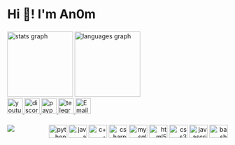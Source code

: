 <h1 align="left">Hi 👋! I'm An0m</h2>

###

<div align="left">
    <div>
        <img src="https://github-readme-stats.vercel.app/api?hide_title=false&hide_rank=false&show_icons=true&include_all_commits=true&count_private=false&disable_animations=false&theme=dracula&locale=en&hide_border=true&username=An0m" height="150" alt="stats graph"/>
        <img src="https://github-readme-stats.vercel.app/api/top-langs?locale=en&hide_title=false&layout=default&card_width=320&langs_count=5&theme=dracula&hide_border=true&username=An0m" height="150" alt="languages graph"/>
    </div>
    <div>
        <a href="https://www.youtube.com/channel/UC2wbNaDxZHPiEaK6qmjWkEQ" target="_blank">
            <img src="https://img.shields.io/static/v1?message=Youtube&logo=youtube&label=&color=FF0000&    logoColor=white&labelColor=&style=for-the-badge" height="35" alt="youtube logo"/>
        </a>
        <a href="https://discord.com/users/667804735910182957" target="_blank">
            <img src="https://img.shields.io/static/v1?message=Discord&logo=discord&label=&color=5865F2&    logoColor=white&labelColor=&style=for-the-badge" height="35" alt="discord logo"/>
        </a>
        <a href="https://www.paypal.me/An0n1mat10n" target="_blank">
            <img src="https://img.shields.io/static/v1?message=PayPal&logo=paypal&label=&color=00457C&  logoColor=white&labelColor=&style=for-the-badge" height="35" alt="paypal logo"/>
        </a>
        <a href="https://www.t.me/An0n1mat10n" target="_blank">
            <img src="https://img.shields.io/static/v1?message=Telegram&logo=telegram&label=&color=2CA5E0&  logoColor=white&labelColor=&style=for-the-badge" height="35" alt="telegram logo"/>
        </a>
        <a href="mailto:an0m.official@outlook.com" target="_blank">
            <img src="https://img.shields.io/static/v1?message=Email&logo=microsoft-outlook&label=& color=0078D4&logoColor=white&labelColor=&style=for-the-badge" height="35" alt="Email me"/>
        </a>
    </div>
</div>

###

<img align="left" src="https://visitor-badge.laobi.icu/badge?page_id=An0m.An0m&"/>

<div align="right">
  <img src="https://cdn.jsdelivr.net/gh/devicons/devicon/icons/python/python-original.svg" height="30" width="42" alt="python logo"/>
  <img src="https://cdn.jsdelivr.net/gh/devicons/devicon/icons/java/java-original.svg" height="30" width="42" alt="java logo"/>
  <img src="https://upload.wikimedia.org/wikipedia/commons/1/18/ISO_C%2B%2B_Logo.svg" height="30" width="42" alt="c++ logo"/>
  <img src="https://cdn.jsdelivr.net/gh/devicons/devicon/icons/csharp/csharp-original.svg" height="30" width="42" alt="csharp logo"/>
  <img src="https://cdn.jsdelivr.net/gh/devicons/devicon/icons/mysql/mysql-original.svg" height="30" width="42" alt="mysql logo"/>
  <img src="https://cdn.jsdelivr.net/gh/devicons/devicon/icons/html5/html5-original.svg" height="30" width="42" alt="html5 logo"/>
  <img src="https://cdn.jsdelivr.net/gh/devicons/devicon/icons/css3/css3-original.svg" height="30" width="42" alt="css3 logo"/>
  <img src="https://cdn.jsdelivr.net/gh/devicons/devicon/icons/javascript/javascript-original.svg" height="30" width="42" alt="javascript logo"/>
  <img src="https://cdn.jsdelivr.net/gh/devicons/devicon/icons/bash/bash-original.svg" height="30" width="42" alt="bash logo"/>
</div>
